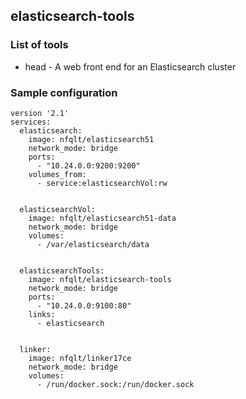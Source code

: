 ## elasticsearch-tools

### List of tools

* head - A web front end for an Elasticsearch cluster


### Sample configuration
```
version '2.1'
services:
  elasticsearch:
    image: nfqlt/elasticsearch51
    network_mode: bridge
    ports:
      - "10.24.0.0:9200:9200"
    volumes_from:
      - service:elasticsearchVol:rw


  elasticsearchVol:
    image: nfqlt/elasticsearch51-data
    network_mode: bridge
    volumes:
      - /var/elasticsearch/data


  elasticsearchTools:
    image: nfqlt/elasticsearch-tools
    network_mode: bridge
    ports:
      - "10.24.0.0:9100:80"
    links:
      - elasticsearch


  linker:
    image: nfqlt/linker17ce
    network_mode: bridge
    volumes:
      - /run/docker.sock:/run/docker.sock

```

